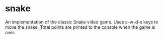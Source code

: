 # snake
An implementation of the classic Snake video game.
Uses a-w-d-s keys to move the snake.
Total points are printed to the console when the game is over.
